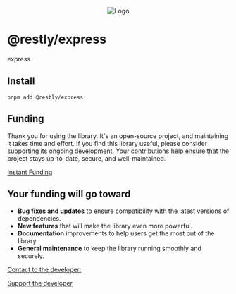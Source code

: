 <p align="center">
  <img src="https://beemood.github.io/restly/libs/express/assets/favicon.png" alt="Logo" />
</p>

# @restly/express

express

## Install

`pnpm add @restly/express`

## Funding

Thank you for using the library. It's an open-source project, and maintaining it takes time and effort. If you find this library useful, please consider supporting its ongoing development. Your contributions help ensure that the project stays up-to-date, secure, and well-maintained.

[Instant Funding](https://cash.app/$puqlib)

## Your funding will go toward

- **Bug fixes and updates** to ensure compatibility with the latest versions of dependencies.
- **New features** that will make the library even more powerful.
- **Documentation** improvements to help users get the most out of the library.
- **General maintenance** to keep the library running smoothly and securely.

[Contact to the developer:](mailto:robert-brightline@gmail.com?subject=InquiryFromReadme-express)

[Support the developer](https://cash.app/$puqlib)
